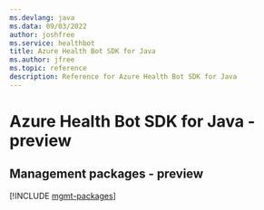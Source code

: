 ```yaml
---
ms.devlang: java
ms.data: 09/03/2022
author: joshfree
ms.service: healthbot
title: Azure Health Bot SDK for Java
ms.author: jfree
ms.topic: reference
description: Reference for Azure Health Bot SDK for Java
---
```

# Azure Health Bot SDK for Java - preview

## Management packages - preview
[!INCLUDE [mgmt-packages](health-bot-mgmt-index.md)]